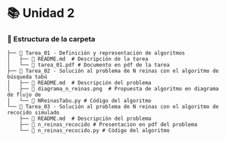 # 📚 Unidad 2

### 📂 Estructura de la carpeta
    ├── 📁 Tarea_01 - Definición y representación de algoritmos
    │   ├── 📄 README.md  # Descripción de la tarea
    │   └── 📄 tarea_01.pdf # Documento en pdf de la tarea
    ├── 📁 Tarea_02 - Solución al problema de N reinas con el algoritmo de búsqueda tabú
    │   ├── 📄 README.md  # Descripción del problema
    │   ├── 📄 diagrama_n_reinas.png  # Propuesta de algoritmo en diagrama de flujo de 
    │   └── 📄 NReinasTabu.py # Código del algoritmo
    └── 📁 Tarea_03 - Solución al problema de N reinas con el algoritmo de recocido simulado
        ├── 📄 README.md  # Descripción del problema
        ├── 📄 n_reinas_recocido # Presentacion en pdf del problema 
        └── 📄 n_reinas_recocido.py # Código del algoritmo
